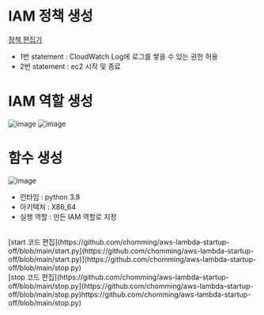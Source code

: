 # IAM 정책 생성
[정책 편집기](https://github.com/chomming/aws-lambda-startup-off/blob/main/iam.json)
- 1번 statement : CloudWatch Log에 로그를 쌓을 수 있는 권한 허용
- 2번 statement : ec2 시작 및 종료

# IAM 역할 생성
![image](https://github.com/chomming/aws-lambda-startup-off/assets/81208053/e4b2cb74-a3bc-4043-a943-476625d6c687)
![image](https://github.com/chomming/aws-lambda-startup-off/assets/81208053/432559f2-9451-4e37-8283-f3de3594560b)

# 함수 생성
![image](https://github.com/chomming/aws-lambda-startup-off/assets/81208053/69d2a0cc-e955-4f2f-b027-ad8cc9928a94)
- 런타임 : python 3.8
- 아키텍처 : X86_64
- 실행 역할 : 만든 IAM 역할로 지정
<br/>
[start 코드 편집](https://github.com/chomming/aws-lambda-startup-off/blob/main/start.py](https://github.com/chomming/aws-lambda-startup-off/blob/main/start.py)](https://github.com/chomming/aws-lambda-startup-off/blob/main/stop.py)
<br/>
[stop 코드 편집](https://github.com/chomming/aws-lambda-startup-off/blob/main/stop.py](https://github.com/chomming/aws-lambda-startup-off/blob/main/stop.py)https://github.com/chomming/aws-lambda-startup-off/blob/main/stop.py)
